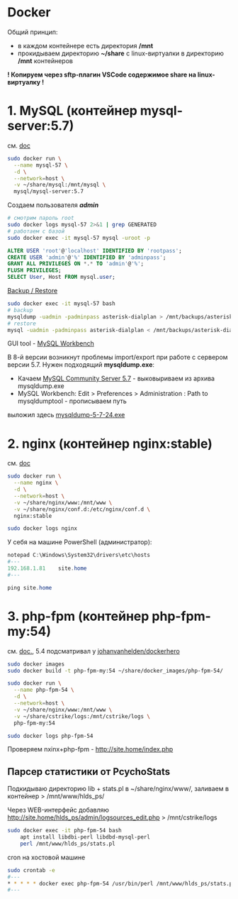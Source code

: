 # Docker

Общий принцип:
- в каждом контейнере есть директория **/mnt**
- прокидываем директорию **~/share** с linux-виртуалки в директорию **/mnt** контейнеров

**! Копируем через sftp-плагин VSCode содержимое share на linux-виртуалку !**









# 1. MySQL (контейнер mysql-server:5.7)
см. [doc](https://hub.docker.com/_/mysql)

```bash
sudo docker run \
  --name mysql-57 \
  -d \
  --network=host \
  -v ~/share/mysql:/mnt/mysql \
  mysql/mysql-server:5.7
```

Создаем пользователя ***admin***
```bash
# смотрим пароль root
sudo docker logs mysql-57 2>&1 | grep GENERATED
# работаем с базой
sudo docker exec -it mysql-57 mysql -uroot -p
```

```sql
ALTER USER 'root'@'localhost' IDENTIFIED BY 'rootpass';
CREATE USER 'admin'@'%' IDENTIFIED BY 'adminpass';
GRANT ALL PRIVILEGES ON *.* TO 'admin'@'%';
FLUSH PRIVILEGES;
SELECT User, Host FROM mysql.user;
```

[Backup / Restore](https://dev.mysql.com/doc/refman/5.7/en/mysqldump.html)
```bash
sudo docker exec -it mysql-57 bash
# backup
mysqldump -uadmin -padminpass asterisk-dialplan > /mnt/backups/asterisk-dialplan/structure_and_data.sql
# restore
mysql -uadmin -padminpass asterisk-dialplan < /mnt/backups/asterisk-dialplan/structure_and_data.sql
```

GUI tool - [MySQL Workbench](https://dev.mysql.com/downloads/workbench/)

В 8-й версии возникнут проблемы import/export при работе с сервером версии 5.7. Нужен подходящий **mysqldump.exe**:
- Качаем [MySQL Community Server 5.7](https://dev.mysql.com/downloads/mysql/) - выковыриваем из архива mysqldump.exe
- MySQL Workbench: Edit > Preferences > Administration : Path to mysqldumptool - прописываем путь

выложил здесь [mysqldump-5-7-24.exe](files/mysql/mysqldump-5-7-24.exe)









# 2. nginx (контейнер nginx:stable)
см. [doc](https://hub.docker.com/_/nginx)

```bash
sudo docker run \
  --name nginx \
  -d \
  --network=host \
  -v ~/share/nginx/www:/mnt/www \
  -v ~/share/nginx/conf.d:/etc/nginx/conf.d \
  nginx:stable

sudo docker logs nginx
```

У себя на машине PowerShell (администратор):
```powershell
notepad C:\Windows\System32\drivers\etc\hosts
#---
192.168.1.81	site.home
#---

ping site.home
```









# 3. php-fpm (контейнер php-fpm-my:54)
см. [doc.](https://hub.docker.com/_/php/), 5.4 подсматривал у [johanvanhelden/dockerhero](https://hub.docker.com/r/johanvanhelden/dockerhero-php-5.4-fpm/dockerfile)

```bash
sudo docker images
sudo docker build -t php-fpm-my:54 ~/share/docker_images/php-fpm-54/

sudo docker run \
  --name php-fpm-54 \
  -d \
  --network=host \
  -v ~/share/nginx/www:/mnt/www \
  -v ~/share/cstrike/logs:/mnt/cstrike/logs \
  php-fpm-my:54

sudo docker logs php-fpm-54
```

Проверяем nxinx+php-fpm - http://site.home/index.php


## Парсер статистики от PcychoStats

Подкидываю директорию lib + stats.pl в ~/share/nginx/www/, заливаем в контейнер > /mnt/www/hlds_ps/

Через WEB-интерфейс добавляю http://site.home/hlds_ps/admin/logsources_edit.php > /mnt/cstrike/logs

```bash
sudo docker exec -it php-fpm-54 bash
    apt install libdbi-perl libdbd-mysql-perl
    perl /mnt/www/hlds_ps/stats.pl
```

cron на хостовой машине
```bash
sudo crontab -e
#---
* * * * * docker exec php-fpm-54 /usr/bin/perl /mnt/www/hlds_ps/stats.pl 1>>/home/ars/hlds_stats.log 2>&1
#---
```